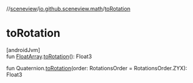 //[sceneview](../../index.md)/[io.github.sceneview.math](index.md)/[toRotation](to-rotation.md)

# toRotation

[androidJvm]\
fun [FloatArray](https://kotlinlang.org/api/latest/jvm/stdlib/kotlin/-float-array/index.html).[toRotation](to-rotation.md)(): Float3

fun Quaternion.[toRotation](to-rotation.md)(order: RotationsOrder = RotationsOrder.ZYX): Float3
